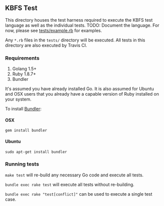## KBFS Test

This directory houses the test harness required to execute the KBFS test language as well as the individual tests.
TODO: Document the language. For now, please see [tests/example.rb](tests/example.rb) for examples.

Any `*.rb` files in the `tests/` directory will be executed. All tests in this directory are also executed by Travis CI.

### Requirements

1. Golang 1.5+
2. Ruby 1.8.7+
3. Bundler

It's assumed you have already installed Go. It is also assumed for Ubuntu and OSX users that you already have a capable version of Ruby installed on your system.

To install [Bundler](http://bundler.io/):

#### OSX

`gem install bundler`

#### Ubuntu

`sudo apt-get install bundler`

### Running tests

`make test` will re-build any necessary Go code and execute all tests.

`bundle exec rake test` will execute all tests without re-building.

`bundle exec rake "test[conflict]"` can be used to execute a single test case.
